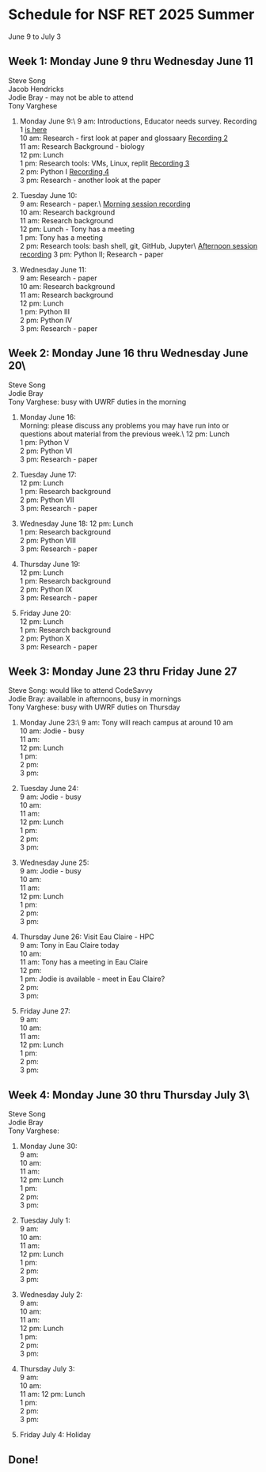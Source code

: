 # Schedule for NSF RET 2025 Summer

June 9 to July 3

## Week 1: Monday June 9 thru Wednesday June 11

Steve Song\
Jacob Hendricks\
Jodie Bray - may not be able to attend\
Tony Varghese

 1. Monday June 9:\ 
     9 am: Introductions, Educator needs survey. Recording 1 [is here](https://uwrf-my.sharepoint.com/:v:/g/personal/anthony_varghese_uwrf_edu/EcyoHYcNLM9OpgsmB_fmub8BBfGXJlGpWNg7sxpq2kUOBQ?e=qfJpj1&nav=eyJyZWZlcnJhbEluZm8iOnsicmVmZXJyYWxBcHAiOiJTdHJlYW1XZWJBcHAiLCJyZWZlcnJhbFZpZXciOiJTaGFyZURpYWxvZy1MaW5rIiwicmVmZXJyYWxBcHBQbGF0Zm9ybSI6IldlYiIsInJlZmVycmFsTW9kZSI6InZpZXcifX0%3D)\
    10 am: Research - first look at paper and glossaary [Recording 2](https://uwrf.sharepoint.com/:v:/s/NSFRET2025Summer/EcwehTVMjW1EvwrZYCxL1osB8RyHVp9_-g3zkxlnCTOWSw?e=JRYI93)\
    11 am: Research Background - biology\
    12 pm: Lunch\
     1 pm: Research tools: VMs, Linux, replit [Recording 3](https://uwrf.sharepoint.com/:v:/s/NSFRET2025Summer/EbVQmIT4dXBCvLID8eLJ_D0BdDL222I-cREkS8mM9v6h_w?e=ijZFge)\
     2 pm: Python I [Recording 4](https://uwrf.sharepoint.com/:v:/s/NSFRET2025Summer/EZdynYYhxYVKoG9uS6E6otsBmp6tyJW9fQ45hpJjLb0aZA?e=i1ERed)\
     3 pm: Research - another look at the paper

 2. Tuesday June 10:\
     9 am: Research - paper.\ [Morning session recording](https://uwrf.sharepoint.com/:v:/s/NSFRET2025Summer/EQ4sP2oSeO1Fojjt-V3Jg4cB0UUBFNq0nzRd3Q2qzFI3Hg?e=UDryac&nav=eyJyZWZlcnJhbEluZm8iOnsicmVmZXJyYWxBcHAiOiJTdHJlYW1XZWJBcHAiLCJyZWZlcnJhbFZpZXciOiJTaGFyZURpYWxvZy1MaW5rIiwicmVmZXJyYWxBcHBQbGF0Zm9ybSI6IldlYiIsInJlZmVycmFsTW9kZSI6InZpZXcifX0%3D)\
    10 am: Research background\
    11 am: Research background\
    12 pm: Lunch - Tony has a meeting\
     1 pm: Tony has a meeting\
     2 pm: Research tools: bash shell, git, GitHub, Jupyter\ [Afternoon session recording](https://uwrf.sharepoint.com/:v:/s/NSFRET2025Summer/Ed3UT_YdC01HtvWfWpS_WvoBpqWs-Kl52svYvC0J4LQYGA?e=uIqW9E&nav=eyJyZWZlcnJhbEluZm8iOnsicmVmZXJyYWxBcHAiOiJTdHJlYW1XZWJBcHAiLCJyZWZlcnJhbFZpZXciOiJTaGFyZURpYWxvZy1MaW5rIiwicmVmZXJyYWxBcHBQbGF0Zm9ybSI6IldlYiIsInJlZmVycmFsTW9kZSI6InZpZXcifX0%3D)
     3 pm: Python II; Research - paper

 3. Wednesday June 11:\
     9 am: Research - paper\
    10 am: Research background\
    11 am: Research background\
    12 pm: Lunch\
     1 pm: Python III\
     2 pm: Python IV\
     3 pm: Research - paper


## Week 2: Monday June 16 thru Wednesday June 20\

Steve Song\
Jodie Bray\
Tony Varghese: busy with UWRF duties in the morning


 1. Monday June 16:\
    Morning: please discuss any problems you may have run into or questions about material from the previous week.\ 
    12 pm: Lunch\
     1 pm: Python V\
     2 pm: Python VI\
     3 pm: Research - paper

 3. Tuesday June 17:\
    12 pm: Lunch\
     1 pm: Research background\
     2 pm: Python VII\
     3 pm: Research - paper

 4. Wednesday June 18:
    12 pm: Lunch\
     1 pm: Research background\
     2 pm: Python VIII\
     3 pm: Research - paper

 5. Thursday June 19: \
    12 pm: Lunch\
     1 pm: Research background\
     2 pm: Python IX\
     3 pm: Research - paper

 6. Friday June 20:\
    12 pm: Lunch\
     1 pm: Research background\
     2 pm: Python X\
     3 pm: Research - paper

## Week 3: Monday June 23 thru Friday June 27

Steve Song: would like to attend CodeSavvy\
Jodie Bray: available in afternoons, busy in mornings\
Tony Varghese: busy with UWRF duties on Thursday


 1. Monday June 23:\ 
     9 am: Tony will reach campus at around 10 am\
    10 am: Jodie - busy\
    11 am: \
    12 pm: Lunch\
     1 pm:\
     2 pm: \
     3 pm: 

 2. Tuesday June 24:\
     9 am: Jodie - busy\
    10 am: \
    11 am: \
    12 pm: Lunch\
     1 pm:\
     2 pm: \
     3 pm: 

 3. Wednesday June 25:\
     9 am: Jodie - busy\
    10 am: \
    11 am: \
    12 pm: Lunch\
     1 pm:\
     2 pm: \
     3 pm: 

 4. Thursday June 26: Visit Eau Claire - HPC\
     9 am: Tony in Eau Claire today\
    10 am: \
    11 am: Tony has a meeting in Eau Claire\
    12 pm: \
     1 pm: Jodie is available - meet in Eau Claire?\
     2 pm: \
     3 pm: 

 5. Friday June 27:\
     9 am: \
    10 am: \
    11 am: \
    12 pm: Lunch\
     1 pm:\
     2 pm: \
     3 pm: 



## Week 4: Monday June 30 thru Thursday July 3\

Steve Song\
Jodie Bray\
Tony Varghese: 


 1. Monday June 30: \
     9 am: \
    10 am: \
    11 am: \
    12 pm: Lunch\
     1 pm:\
     2 pm: \
     3 pm: 

 2. Tuesday July 1:\
     9 am: \
    10 am: \
    11 am: \
    12 pm: Lunch\
     1 pm:\
     2 pm: \
     3 pm: 

 3. Wednesday July 2:\
     9 am: \
    10 am: \
    11 am: \
    12 pm: Lunch\
     1 pm:\
     2 pm: \
     3 pm: 

 4. Thursday July 3: \
     9 am: \
    10 am: \
    11 am: 
    12 pm: Lunch\
     1 pm:\
     2 pm: \
     3 pm: 

 5. Friday July 4: Holiday

## Done!


